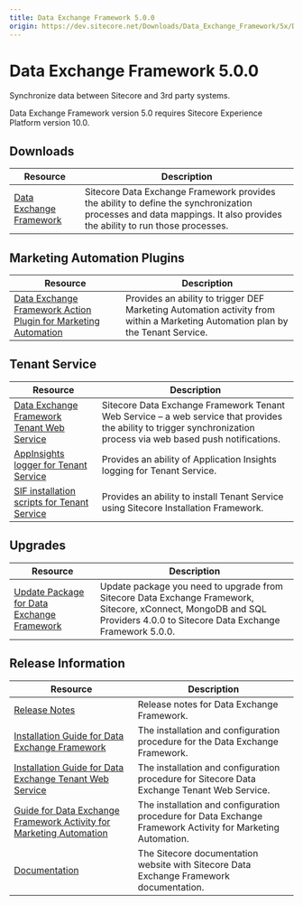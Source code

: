 ```yaml
---
title: Data Exchange Framework 5.0.0
origin: https://dev.sitecore.net/Downloads/Data_Exchange_Framework/5x/Data_Exchange_Framework_500.aspx
---
```


# Data Exchange Framework 5.0.0

Synchronize data between Sitecore and 3rd party systems.

  <Alert variant='warning' mb={4}>
    <AlertIcon />
    Data Exchange Framework version 5.0 requires Sitecore Experience Platform version 10.0.
  </Alert>
  

## Downloads

 | Resource | Description |
 | --- | --- |
 | [Data Exchange Framework](https://sitecoredev.azureedge.net/~/media/BD89F623F3134F2186E12EE76B856A28.ashx?date=20200817T121005) | Sitecore Data Exchange Framework provides the ability to define the synchronization processes and data mappings. It also provides the ability to run those processes. |

## Marketing Automation Plugins

 | Resource | Description |
 | --- | --- |
 | [Data Exchange Framework Action Plugin for Marketing Automation](https://sitecoredev.azureedge.net/~/media/6A3FE34B4F2F4050B3C831EB0DB9C8C4.ashx?date=20200817T121113) | Provides an ability to trigger DEF Marketing Automation activity from within a Marketing Automation plan by the Tenant Service. |

## Tenant Service

 | Resource | Description |
 | --- | --- |
 | [Data Exchange Framework Tenant Web Service](https://sitecoredev.azureedge.net/~/media/6E3511461CF843F3A81DF414A39130F8.ashx?date=20200817T121231) | Sitecore Data Exchange Framework Tenant Web Service – a web service that provides the ability to trigger synchronization process via web based push notifications. |
 | [AppInsights logger for Tenant Service](https://sitecoredev.azureedge.net/~/media/243D9267294E4E8892A203537184384D.ashx?date=20200817T121251) | Provides an ability of Application Insights logging for Tenant Service. |
 | [SIF installation scripts for Tenant Service](https://sitecoredev.azureedge.net/~/media/2FEA846D9D26492EA9563999295543B1.ashx?date=20200817T121312) | Provides an ability to install Tenant Service using Sitecore Installation Framework. |

## Upgrades

 | Resource | Description |
 | --- | --- |
 | [Update Package for Data Exchange Framework](https://sitecoredev.azureedge.net/~/media/9D232996A60641A58D600EF6285EAD16.ashx?date=20200817T121429) | Update package you need to upgrade from Sitecore Data Exchange Framework, Sitecore, xConnect, MongoDB and SQL Providers 4.0.0 to Sitecore Data Exchange Framework 5.0.0. |

## Release Information

 | Resource | Description |
 | --- | --- |
 | [Release Notes](/downloads/Data%20Exchange%20Framework/5x/Data%20Exchange%20Framework%20500/Release%20Notes) | Release notes for Data Exchange Framework. |
 | [Installation Guide for Data Exchange Framework](https://sitecoredev.azureedge.net/~/media/261EC747D9FF47648B6733D6B51A68E6.ashx?date=20201117T115351) | The installation and configuration procedure for the Data Exchange Framework. |
 | [Installation Guide for Data Exchange Tenant Web Service](https://sitecoredev.azureedge.net/~/media/40C0D3646206486C85A102634664006E.ashx?date=20200817T123450) | The installation and configuration procedure for Sitecore Data Exchange Tenant Web Service. |
 | [Guide for Data Exchange Framework Activity for Marketing Automation](https://doc.sitecore.com/developers/def/50/data-exchange-framework/en/activity-for-marketing-automation.html) | The installation and configuration procedure for Data Exchange Framework Activity for Marketing Automation. |
 | [Documentation](https://doc.sitecore.com/developers/def/50/data-exchange-framework/en/index-en.html) | The Sitecore documentation website with Sitecore Data Exchange Framework documentation. |